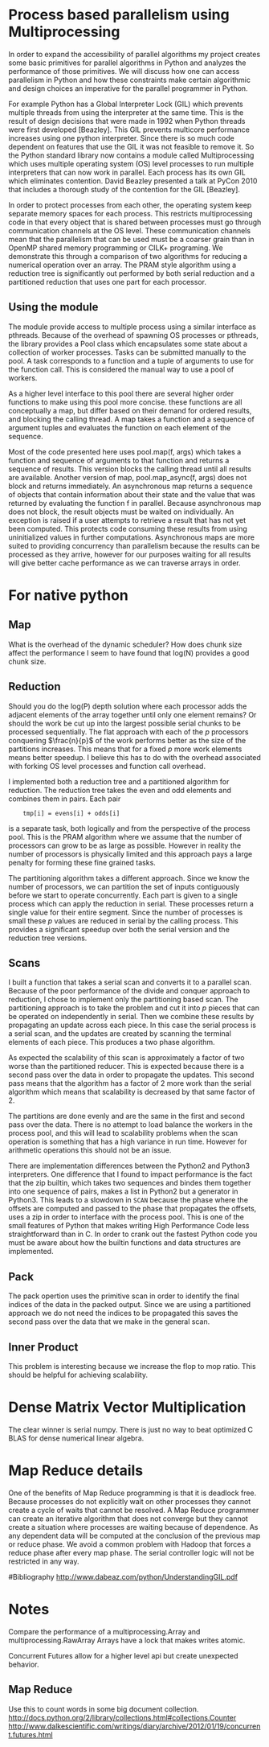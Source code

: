 # Process based parallelism using Multiprocessing
In order to expand the accessibility of parallel algorithms
my project creates some basic primitives for parallel algorithms in Python
and analyzes the performance of those primitives.
We will discuss how one can access parallelism in Python and how these constraints 
make certain algorithmic and design choices an imperative for the parallel programmer in Python.

For example Python has a Global Interpreter Lock (GIL) which prevents multiple threads from 
using the interpreter at the same time. This is the result of design decisions that were made in 
1992 when Python threads were first developed [Beazley]. This GIL prevents multicore performance increases
using one python interpreter. Since there is so much code dependent on features that use the GIL 
it was not feasible to remove it. So the Python standard library now contains a module called Multiprocessing
which uses multiple operating system (OS) level processes to run multiple interpreters that can now work in parallel.
Each process has its own GIL which eliminates contention. David Beazley presented a talk at PyCon 2010 that includes 
a thorough study of the contention for the GIL [Beazley].

In order to protect processes from each other, the operating system keep separate memory spaces for each process.
This restricts multiprocessing code in that every object that is shared between processes must go through communication 
channels at the OS level. These communication channels mean that the parallelism that can be used must be a coarser grain 
than in OpenMP shared memory programming or CILK+ programing. We demonstrate this through a comparison of two
algorithms for reducing a numerical operation over an array. The PRAM style algorithm using a reduction tree is 
significantly out performed by both serial reduction and a partitioned reduction that uses one part for each processor. 

## Using the module

The module provide access to multiple process using a similar interface as pthreads.
Because of the overhead of spawning OS processes or pthreads, the library provides a Pool class 
which encapsulates some state about a collection of worker processes. Tasks can be submitted 
manually to the pool. A task corresponds to a function and a tuple of arguments to 
use for the function call. This is considered the manual way to use a pool of workers. 

As a higher level interface to this pool there are several higher order
functions to make using this pool more concise. these functions are all
conceptually a map, but  differ based on their demand for ordered results, and
blocking the calling thread. A map takes a function and a sequence of argument
tuples and evaluates the function on each element of the sequence. 

Most of the code presented here uses pool.map(f, args) which takes a function
and sequence of arguments to that function and returns a sequence of results.
This version blocks the calling thread until all results are available. Another
version of map, pool.map_async(f, args) does not block and returns immediately.
An asynchronous map returns a sequence of objects that contain information
about their state and the value that was returned by evaluating the function
f in parallel. Because asynchronous map does not block, the result objects must
be waited on individually. An exception is raised if a user attempts to
retrieve a result that has not yet been computed. This protects code consuming
these results from using uninitialized values in further computations.
Asynchronous maps are more suited to providing concurrency than parallelism
because the results can be processed as they arrive, however for our purposes
waiting for all results will give better cache performance as we can traverse
arrays in order. 


# For native python

## Map

What is the overhead of the dynamic scheduler?
How does chunk size affect the performance
I seem to have found that log(N) provides a good chunk size.

## Reduction 

Should you do the log(P) depth solution where each processor adds the adjacent
elements of the array together until only one element remains? Or should the
work be cut up into the largest possible serial chunks to be processed
sequentially. The flat approach with each of the $p$ processors conquering
$\frac{n}{p}$ of the work performs better as the size of the partitions increases. This
means that for a fixed $p$ more work elements means better speedup. I believe
this has to do with the overhead associated with forking OS level processes and
function call overhead.

I implemented both a reduction tree and a partitioned algorithm for reduction.
The reduction tree takes the even and odd elements and combines them in pairs.
Each pair 

~~~~
    tmp[i] = evens[i] + odds[i]
~~~~

is a separate task, both logically and
from the perspective of the process pool. This is the PRAM algorithm where we
assume that the number of processors can grow to be as large as possible. 
However in reality the number of processors is physically limited and this approach
pays a large penalty for forming these fine grained tasks.

The partitioning algorithm takes a different approach. Since we know the number of processors,
we can partition the set of inputs contiguously before we start to operate concurrently. 
Each part is given to a single process which can apply the reduction in serial.
These processes return a single value for their entire segment. Since the 
number of processes is small these $p$ values are reduced in serial by the calling process.
This provides a significant speedup over both the serial version and the reduction 
tree versions.


## Scans

I built a function that takes a serial scan and converts it to a parallel scan. 
Because of the poor performance of the divide and conquer approach to reduction,
I chose to implement only the partitioning based scan. The partitioning approach 
is to take the problem and cut it into $p$ pieces that can be operated on independently
in serial. Then we combine these results by propagating an update across each piece.
In this case the serial process is a serial scan, and the updates are created by scanning the
terminal elements of each piece. This produces a two phase algorithm.

As expected the scalability of this scan is approximately a factor of two worse than 
the partitioned reducer. This is expected because there is a second pass over the data in 
order to propagate the updates. This second pass means that the algorithm has a factor of 2 
more work than the serial algorithm which means that scalability is decreased by that same factor of 2.

The partitions are done evenly and are the same in the first and second pass over the data.
There is no attempt to load balance the workers in the process pool, and this will lead to scalability 
problems when the scan operation is something that has a high variance in run time. However for 
arithmetic operations this should not be an issue.

There are implementation differences between the Python2 and Python3 interpreters. One difference that I found to impact performance is the fact that the zip builtin, which takes two sequences and
bindes them together into one sequence of pairs, makes a list in Python2 but a generator in Python3. 
This leads to a slowdown in `SCAN` because the phase where the offsets are computed and passed to 
the phase that propagates the offsets, uses a zip in order to interface with the process pool. This 
is one of the small features of Python that makes writing High Performance Code less straightforward
than in C. In order to crank out the fastest Python code you must be aware about how the builtin 
functions and data structures are implemented.

## Pack
The pack opertion uses the primitive scan in order to identify the final indices of the data in the 
packed output. Since we are using a partitioned approach we do not need the indices to be propagated
this saves the second pass over the data that we make in the general scan. 

## Inner Product
This problem is interesting because we increase the flop to mop ratio. This should be helpful for 
achieving scalability. 
# Dense Matrix Vector Multiplication

The clear winner is serial numpy. There is just no way to beat optimized C BLAS
for dense numerical linear algebra.

# Map Reduce details
One of the benefits of Map Reduce programming is that it is deadlock free.
Because processes do not explicitly wait on other processes they cannot create a cycle of waits that
cannot be resolved.
A Map Reduce programmer can create an iterative algorithm that does
not converge but they cannot create a situation where processes are waiting because of dependence. 
As any dependent data will be computed at the conclusion of the previous map or reduce phase.
We avoid a common problem with Hadoop that forces a reduce phase after every map phase. 
The serial controller logic will not be restricted in any way.

#Bibliography
http://www.dabeaz.com/python/UnderstandingGIL.pdf

# Notes

Compare the performance of a multiprocessing.Array and multiprocessing.RawArray
Arrays have a lock that makes writes atomic.

Concurrent Futures allow for a higher level api but create unexpected behavior.

## Map Reduce

Use this to count words in some big document collection.
http://docs.python.org/2/library/collections.html#collections.Counter
http://www.dalkescientific.com/writings/diary/archive/2012/01/19/concurrent.futures.html
